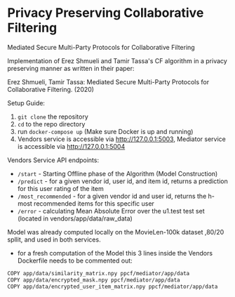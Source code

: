 # Privacy Preserving Collaborative Filtering
Mediated Secure Multi-Party Protocols for Collaborative Filtering

Implementation of Erez Shmueli and Tamir Tassa's CF algorithm in a privacy preserving manner as written in their paper:

Erez Shmueli, Tamir Tassa: Mediated Secure Multi-Party Protocols for Collaborative Filtering. (2020)

Setup Guide:

1. `git clone` the repository
2. `cd` to the repo directory
3. run `docker-compose up` (Make sure Docker is up and running)
4. Vendors service is accessible via http://127.0.0.1:5003,
   Mediator service is accessible via http://127.0.0.1:5004
   
  Vendors Service API endpoints:
  
  - `/start` - Starting Offline phase of the Algorithm (Model Construction) 
  - `/predict` - for a given vendor id, user id, and item id, returns a prediction for this user rating of the item
  - `/most_recommended` - for a given vendor id and user id, returns the h-most recommended items for this specific user
  - `/error` - calculating Mean Absolute Error over the u1.test test set (located in vendors/app/data/raw_data)
  
  Model was already computed locally on the MovieLen-100k dataset ,80/20 spllit, and used in both services.
  - for a fresh computation of the Model this 3 lines inside the Vendors Dockerfile needs to be commented out:
```sh
COPY app/data/similarity_matrix.npy ppcf/mediator/app/data
COPY app/data/encrypted_mask.npy ppcf/mediator/app/data
COPY app/data/encrypted_user_item_matrix.npy ppcf/mediator/app/data
